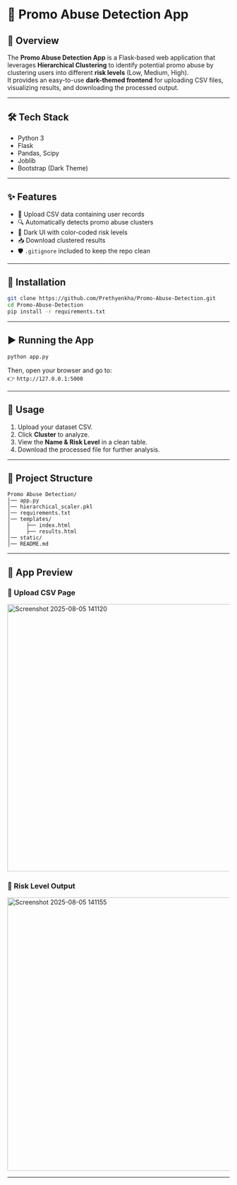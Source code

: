 
# 🚨 Promo Abuse Detection App

## 📌 Overview
The **Promo Abuse Detection App** is a Flask-based web application that leverages **Hierarchical Clustering** to identify potential promo abuse by clustering users into different **risk levels** (Low, Medium, High).  
It provides an easy-to-use **dark-themed frontend** for uploading CSV files, visualizing results, and downloading the processed output.

---

## 🛠️ Tech Stack
- Python 3
- Flask
- Pandas, Scipy
- Joblib
- Bootstrap (Dark Theme)

---

## ✨ Features
- 📂 Upload CSV data containing user records
- 🔍 Automatically detects promo abuse clusters
- 🎨 Dark UI with color-coded risk levels
- 📥 Download clustered results
- 🛡️ `.gitignore` included to keep the repo clean

---

## 🚀 Installation

```bash
git clone https://github.com/Prethyenkha/Promo-Abuse-Detection.git
cd Promo-Abuse-Detection
pip install -r requirements.txt
```

---

## ▶️ Running the App

```bash
python app.py
```
Then, open your browser and go to:  
👉 `http://127.0.0.1:5000`

---

## 📝 Usage
1. Upload your dataset CSV.
2. Click **Cluster** to analyze.
3. View the **Name & Risk Level** in a clean table.
4. Download the processed file for further analysis.

---

## 📂 Project Structure

```
Promo Abuse Detection/
│── app.py
│── hierarchical_scaler.pkl
│── requirements.txt
│── templates/
│     ├── index.html
│     ├── results.html
│── static/
│── README.md
```

---

## 📸 App Preview

### 🔹 Upload CSV Page

<img width="1365" height="604" alt="Screenshot 2025-08-05 141120" src="https://github.com/user-attachments/assets/db403104-5130-49ec-bc61-4a84d2bcc3a5" />

### 🔹 Risk Level Output

<img width="1361" height="618" alt="Screenshot 2025-08-05 141155" src="https://github.com/user-attachments/assets/6ff37206-d065-40a3-86f0-ba4f482a2ebe" />

---

